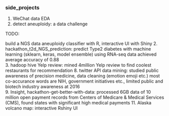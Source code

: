 ### side_projects
1. WeChat data EDA 
2. detect aneuploidy: a data challenge  

TODO:
 
build a NGS data aneuploidy classifier with R, interactive UI with Shiny
2. hackathon_t2d_NGS_prediction: 
predict Type2 diabetes with machine learning (sklearn, keras, model ensemble) using RNA-seq data
achieved average accuracy of 0.88   
3. hadoop hive Yelp review: 
mined 4million Yelp review to find coolest restaurants for recommendation 
8. twitter API data mining: 
studied public awareness of precision medicine, data cleaning (emotion emoji etc.) 
most co-accurance words are NIH, government initiatives etc., limited public and biotech industry awareness at 2016  
9. Insight, hackathon-get-better-with-data:
processed 6GB data of 10 million open payment records from Centers of Medicare & Medical Services (CMS), found states with significant high medical payments
11. Alaska volcano map: interactive Rshiny UI  
